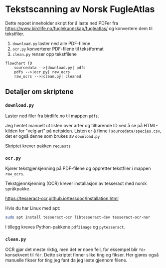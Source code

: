 # Tekstscanning av Norsk FugleAtlas

Dette repoet inneholder skript for å laste ned PDFer fra https://www.birdlife.no/fuglekunnskap/fugleatlas/ og konvertere dem til tekstfiler.

1. `download.py` laster ned alle PDF-filene
2. `ocr.py` konverterer PDF-filene til tekstformat
3. `clean.py` renser opp tekstfilene

```mermaid
flowchart TD
    sourcedata -->|download.py| pdfs
    pdfs -->|ocr.py| raw_ocrs
    raw_ocrs -->|clean.py| cleaned
```

## Detaljer om skriptene

### `download.py`

Laster ned filer fra birdlife.no til mappen `pdfs`.

Jeg hentet manuelt ut listen over arter og tilhørende ID ved å se på HTML-kilden for "velg art" på nettsiden. Listen er å finne i `sourcedata/species.csv`, det er også denne som brukes av `download.py`

Skriptet krever pakken `requests`

### `ocr.py`

Kjører tekstgjenkjenning på PDF-filene og oppretter tekstfiler i mappen `raw_ocrs`.

Tekstgjennkjenning (OCR) krever installasjon av tesseract med norsk språkpakke.

https://tesseract-ocr.github.io/tessdoc/Installation.html

Hvis du har Linux med apt:

```sh
sudo apt install tesseract-ocr libtesseract-dev tesseract-ocr-nor
```

I tillegg kreves Python-pakkene `pdf2image` og `pytesseract`.

### `clean.py`

OCR gjør det meste riktig, men det er noen feil, for eksempel blir `fôr` konsekvent til `för`. Dette skriptet finner slike ting og fikser. Her gjøres også manuelle fikser for ting jeg fant da jeg leste gjennom filene.

